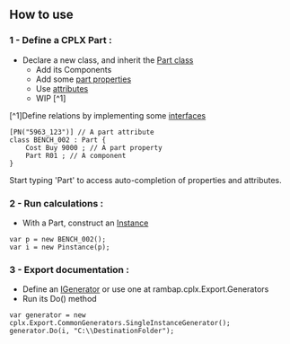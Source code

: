 ﻿## How to use
### 1 - Define a CPLX Part :
- Declare a new class, and inherit the [Part class](../Part.cs)
    - Add its Components
    - Add some [part properties](../PartProperties)
    - Use [attributes](../PartAttributes)
    - WIP [^1]

[^1]Define relations by implementing some [interfaces](../PartInterfaces)

``` Csharp
[PN("5963_123")] // A part attribute
class BENCH_002 : Part {
	Cost Buy 9000 ; // A part property
    Part R01 ; // A component
}
```

Start typing 'Part' to access auto-completion of properties and attributes.

### 2 - Run calculations :
- With a Part, construct an [Instance](../Instantiation/Pinstance)
``` Csharp
var p = new BENCH_002();
var i = new Pinstance(p);
```

### 3 - Export documentation :
- Define an [IGenerator](../Export/IGenerator) or use one at rambap.cplx.Export.Generators
- Run its Do() method

``` Csharp
var generator = new cplx.Export.CommonGenerators.SingleInstanceGenerator();
generator.Do(i, "C:\\DestinationFolder");
```